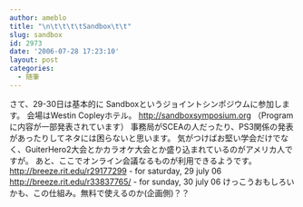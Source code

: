 ```yaml
---
author: ameblo
title: "\n\t\t\t\tSandbox\t\t"
slug: sandbox
id: 2973
date: '2006-07-28 17:23:10'
layout: post
categories:
  - 随筆
---
```


さて、29-30日は基本的に Sandboxというジョイントシンポジウムに参加します。 会場はWestin Copleyホテル。 http://sandboxsymposium.org （Programに内容が一部発表されています） 事務局がSCEAの人だったり、PS3関係の発表があったりしてネタには困らないと思います。 気がつけばお堅い学会だけでなく、GuiterHero2大会とかカラオケ大会とか盛り込まれているのがアメリカ人ですが。 あと、ここでオンライン会議なるものが利用できるようです。 http://breeze.rit.edu/r29177299 - for saturday, 29 july 06 http://breeze.rit.edu/r33837765/ - for sunday, 30 july 06 けっこうおもしろいかも、この仕組み。無料で使えるのか(企画側)？？